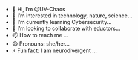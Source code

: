 - 👋 Hi, I’m @UV-Chaos
- 👀 I’m interested in technology, nature, science...
- 🌱 I’m currently learning Cybersecurity...
- 💞️ I’m looking to collaborate with eductors...
- 📫 How to reach me ...
- 😄 Pronouns: she/her...
- ⚡ Fun fact: I am neurodivergent ...
